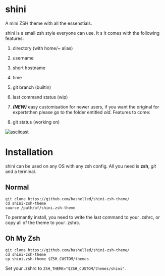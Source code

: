 # shini
A mini ZSH theme with all the essenstials.

shini is a small zsh style everyone can use. It s
It comes with the following features:

1. directory (with home/~ alias)
2. username
3. short hostname
4. time
5. git branch (builtin)
6. last command status (wip)
7. ***(NEW)*** easy customisation for newer users, if you want the original for expertsthen please go to the folder entitled *old*.
Features to come:

1. git status (working on) 

[![asciicast](https://asciinema.org/a/387244.svg)](https://asciinema.org/a/387244)

# Installation

shini can be used on any OS with any zsh config. All you need is **zsh**, *git* and a terminal.

## Normal
```
git clone https://github.com/bashelled/shini-zsh-theme/
cd shini-zsh-theme
source /path/of/shini.zsh-theme
```

To permantly install, you need to write the last command to your .zshrc, or copy all of the theme to your .zshrc.

## Oh My Zsh
```
git clone https://github.com/bashelled/shini-zsh-theme/
cd shini-zsh-theme
cp shini.zsh-theme $ZSH_CUSTOM/themes
```

Set your .zshrc to ```ZSH_THEME="$ZSH_CUSTOM/themes/shini"```.
